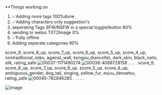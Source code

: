 **Things working on 
1.  ✅Adding more tags 100%done
2.  ✅Adding characters only suggestion's
3. seperating Tags SFW/NSFW in a special toggle/button 80%
4. sending to webui TXT2Image 0%
5.  ✅Fully offline
6. Adding seperate categories 90%
    
score_9, score_8_up, score_7_up, score_6_up, score_5_up, score_4_up, nontraditional_miko, against_wall, kongou_(kancolle), dark_skin, black_nails, silk, rating_safe
![00037-1171490274](https://github.com/dan4in/Random-Danbooru-Tags-Generator-Pony/assets/53431991/415b402e-f2b1-426e-9560-78f6148f220f)
![00038-4088728158](https://github.com/dan4in/Random-Danbooru-Tags-Generator-Pony/assets/53431991/25981b30-6502-4963-978b-eaa2097e408d)
.
.
.
.
score_9, score_8_up, score_7_up, score_6_up, score_5_up, score_4_up, ambiguous_gender, dog_tail, singing, yellow_fur, eiyuu_densetsu, rating_safe
![00045-782946285](https://github.com/dan4in/Random-Danbooru-Tags-Generator-Pony/assets/53431991/045a3229-beb1-4fd1-82a0-e563c41982ea)
.
.
.
.
.

![image](https://github.com/dan4in/Random-Danbooru-Tags-Generator-Pony/assets/53431991/dad81aa0-783b-4eac-86dc-efc252598d57)


